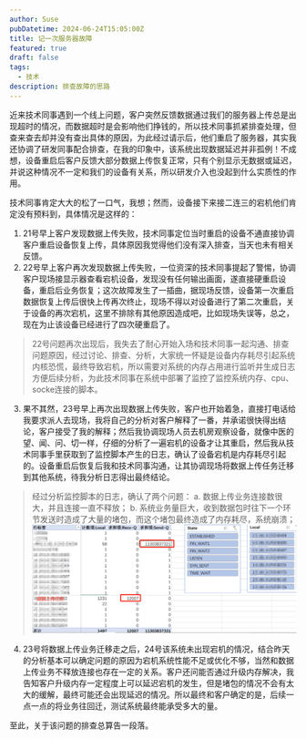 ```yaml
---
author: Suse
pubDatetime: 2024-06-24T15:05:00Z
title: 记一次服务器故障
featured: true
draft: false
tags:
  - 技术
description: 排查故障的思路
---
```


近来技术同事遇到一个线上问题，客户突然反馈数据通过我们的服务器上传总是出现超时的情况，而数据超时是会影响他们挣钱的，所以技术同事抓紧排查处理，但查来查去却并没有查出具体的原因，为此经过请示后，他们重启了服务器，其实我还协调了研发同事配合排查，在我的印象中，该系统出现数据延迟并非孤例！不成想，设备重启后客户反馈大部分数据上传恢复正常，只有个别显示无数据或延迟，并说这种情况不一定和我们的设备有关系，所以研发介入也没起到什么实质性的作用。

技术同事肯定大大的松了一口气，我想；然而，设备接下来接二连三的宕机他们肯定没有预料到，具体情况是这样的：

1. 21号早上客户发现数据上传失败，技术同事定位当时重启的设备不通直接协调客户重启设备恢复上传，具体原因我觉得他们没有深入排查，当天也未有相关反馈。
2. 22号早上客户再次发现数据上传失败，一位资深的技术同事提起了警惕，协调客户现场接显示器查看宕机设备，发现没有任何输出画面，遂直接硬重启设备，重启后业务恢复；这次故障发生了一插曲，据现场反馈，设备第一次重启数据恢复上传后很快上传再次终止，现场不得以对设备进行了第二次重启，关于设备的再次宕机，这里不排除有其他原因造成吧，比如现场失误等，总之，现在为止该设备已经进行了四次硬重启了。

>22号问题再次出现后，我失去了耐心开始入场和技术同事一起沟通、排查问题原因，经过讨论、排查、分析，大家统一怀疑是设备内存耗尽引起系统内核恐慌，最终导致宕机，所以需要对系统的内存占用进行监听并生成日志方便后续分析，为此技术同事在系统中部署了监控了监控系统内存、cpu、socke连接的脚本。

3. 果不其然，23号早上再次出现数据上传失败，客户也开始着急，直接打电话给我要求派人去现场，我将自己的分析对客户解释了一番，并承诺很快得出结论，客户接受了我的解释；然后我协调现场人员去机房观察设备，就像中医的望、闻、问、切一样，仔细的分析了一遍宕机的设备才让其重启，然后我从技术同事手里获取到了监控脚本产生的日志，确认了设备宕机是内存耗尽引起的。设备重启后恢复后我和技术同事沟通，让其协调现场将数据上传任务迁移到其他系统，待我分析日志得出最终结论。


> 经过分析监控脚本的日志，确认了两个问题：
> a. 数据上传业务连接数很大，并且连接一直不释放；
> b. 系统业务量巨大，收到数据包时往下一个环节发送时造成了大量的堵包，而这个堵包最终造成了内存耗尽，系统崩溃；
> ![alt text](1719215732944.png)

4. 23号将数据上传业务迁移走之后，24号该系统未出现宕机的情况，结合昨天的分析基本可以确定问题的原因为宕机系统性能不足或优化不够，当然和数据上传业务不释放连接也存在一定的关系。客户还问能否通过升级内存解决，我告知客户升级内存一定程度上可以延迟宕机的发生，但是堵包的情况不会有太大的缓解，最终可能还会出现延迟的情况。所以最终和客户确定的是，后续一点一点的将业务往回迁，测试系统最终能承受多大的量。

至此，关于该问题的排查总算告一段落。